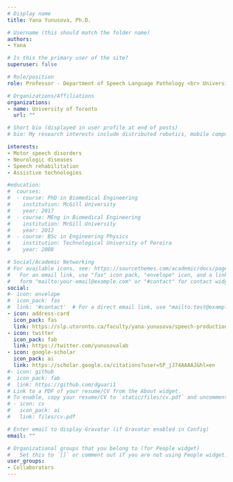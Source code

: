 ```yaml
---
# Display name
title: Yana Yunusova, Ph.D.

# Username (this should match the folder name)
authors:
- Yana

# Is this the primary user of the site?
superuser: false

# Role/position
role: Professor - Department of Speech Language Pathology <br> University of Toronto

# Organizations/Affiliations
organizations:
- name: University of Toronto
  url: ""

# Short bio (displayed in user profile at end of posts)
# bio: My research interests include distributed robotics, mobile computing and programmable matter.

interests:
- Motor speech disorders 
- Neurologic diseases
- Speech rehabilitation 
- Assistive technologies

#education:
#  courses:
#  - course: PhD in Biomedical Engineering
#    institution: McGill University
#    year: 2017
#  - course: MEng in Biomedical Engineering
#    institution: McGill University
#    year: 2012
#  - course: BSc in Engineering Physics
#    institution: Technological University of Pereira
#    year: 2008

# Social/Academic Networking
# For available icons, see: https://sourcethemes.com/academic/docs/page-builder/#icons
#   For an email link, use "fas" icon pack, "envelope" icon, and a link in the
#   form "mailto:your-email@example.com" or "#contact" for contact widget.
social:
#- icon: envelope
#  icon_pack: fas
#  link: '#contact'  # For a direct email link, use "mailto:test@example.org".
- icon: address-card
  icon_pack: fas
  link: https://slp.utoronto.ca/faculty/yana-yunusova/speech-production-lab/
- icon: twitter
  icon_pack: fab
  link: https://twitter.com/yunusovalab
- icon: google-scholar
  icon_pack: ai
  link: https://scholar.google.ca/citations?user=5P_jJ74AAAAJ&hl=en
#- icon: github
#  icon_pack: fab
#  link: https://github.com/dguari1
# Link to a PDF of your resume/CV from the About widget.
# To enable, copy your resume/CV to `static/files/cv.pdf` and uncomment the lines below.
# - icon: cv
#   icon_pack: ai
#   link: files/cv.pdf

# Enter email to display Gravatar (if Gravatar enabled in Config)
email: ""

# Organizational groups that you belong to (for People widget)
#   Set this to `[]` or comment out if you are not using People widget.
user_groups:
- Collaborators
---
```

